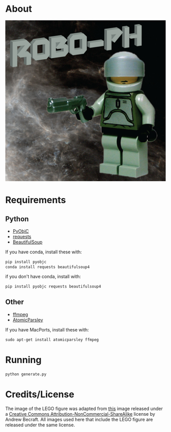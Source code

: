 About
=====

![robo-ph](robo-ph-cover_art.jpg)

Requirements
============

Python
------

* [PyObjC](http://pythonhosted.org/pyobjc/)
* [requests](http://docs.python-requests.org/en/latest/)
* [BeautifulSoup](http://www.crummy.com/software/BeautifulSoup/)

If you have conda, install these with:

```
pip install pyobjc
conda install requests beautifulsoup4
```

if you don't have conda, install with:

```
pip install pyobjc requests beautifulsoup4
```


Other
-----

* [ffmpeg](http://ffmpeg.org/)
* [AtomicParsley](http://atomicparsley.sourceforge.net/)

If you have MacPorts, install these with:

```
sudo apt-get install atomicparsley ffmpeg
```

Running
=======

```
python generate.py
```

Credits/License
===============

The image of the LEGO figure was adapted from [this](https://www.flickr.com/photos/dunechaser/2429621774) image released under a [Creative Commons Attribution-NonCommercial-ShareAlike](https://creativecommons.org/licenses/by-nc-sa/2.0/) license by Andrew Becraft. All images used here that include the LEGO figure are released under the same license.
